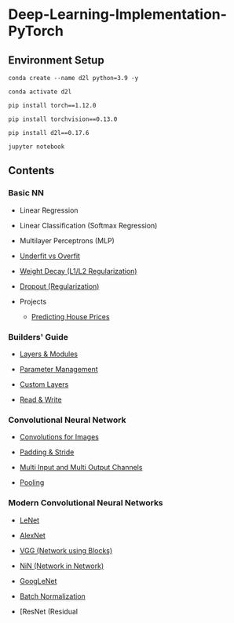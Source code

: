 # Deep-Learning-Implementation-PyTorch

## Environment Setup
`conda create --name d2l python=3.9 -y`

`conda activate d2l`

`pip install torch==1.12.0`

`pip install torchvision==0.13.0`

`pip install d2l==0.17.6`

`jupyter notebook`

## Contents

### Basic NN

- Linear Regression

- Linear Classification (Softmax Regression)

- Multilayer Perceptrons (MLP)

- [Underfit vs Overfit](https://github.com/lijing0913/Deep-Learning-Implementation-PyTorch/blob/main/Underfit%20Overfit.ipynb)

- [Weight Decay (L1/L2 Regularization)](https://github.com/lijing0913/Deep-Learning-Implementation-PyTorch/blob/main/Weight%20Decay.ipynb)

- [Dropout (Regularization)](https://github.com/lijing0913/Deep-Learning-Implementation-PyTorch/blob/main/Dropout.ipynb)

- Projects
  - [Predicting House Prices](https://github.com/lijing0913/Deep-Learning-Implementation-PyTorch/blob/main/Predicting%20House%20Prices%20Project.ipynb)

### Builders' Guide

- [Layers & Modules](https://github.com/lijing0913/Deep-Learning-Implementation-PyTorch/blob/main/Layers%20Modules.ipynb)

- [Parameter Management](https://github.com/lijing0913/Deep-Learning-Implementation-PyTorch/blob/main/Parameter%20Management.ipynb)

- [Custom Layers](https://github.com/lijing0913/Deep-Learning-Implementation-PyTorch/blob/main/Custom%20Layers.ipynb)

- [Read & Write](https://github.com/lijing0913/Deep-Learning-Implementation-PyTorch/blob/main/Read%20Write.ipynb)

### Convolutional Neural Network

- [Convolutions for Images](https://github.com/lijing0913/Deep-Learning-Implementation-PyTorch/blob/main/Convolutions%20for%20Images.ipynb)

- [Padding & Stride](https://github.com/lijing0913/Deep-Learning-Implementation-PyTorch/blob/main/Padding%20and%20Strides.ipynb)

- [Multi Input and Multi Output Channels](https://github.com/lijing0913/Deep-Learning-Implementation-PyTorch/blob/main/Multiple%20Input%20and%20Multi%20Output%20Channels.ipynb)

- [Pooling](https://github.com/lijing0913/Deep-Learning-Implementation-PyTorch/blob/main/Pooling.ipynb)

### Modern Convolutional Neural Networks

- [LeNet](https://github.com/lijing0913/Deep-Learning-Implementation-PyTorch/blob/main/LeNet.ipynb)

- [AlexNet](https://github.com/lijing0913/Deep-Learning-Implementation-PyTorch/blob/main/AlexNet.ipynb)

- [VGG (Network using Blocks)](https://github.com/lijing0913/Deep-Learning-Implementation-PyTorch/blob/main/VGG.ipynb)

- [NiN (Network in Network)](https://github.com/lijing0913/Deep-Learning-Implementation-PyTorch/blob/main/NiN.ipynb)

- [GoogLeNet](https://github.com/lijing0913/Deep-Learning-Implementation-PyTorch/blob/main/GoogLeNet.ipynb)

- [Batch Normalization](https://github.com/lijing0913/Deep-Learning-Implementation-PyTorch/blob/main/Batch%20Normalization.ipynb)

- [ResNet (Residual 
